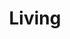 ---
title: 'Living'
description: 'Handbook'' root file'
pubDate: '2024-03-09'
authors: ['xevion']
---